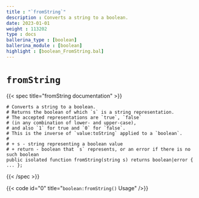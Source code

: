 ```yaml
---
title : "`fromString`"
description : Converts a string to a boolean.
date: 2023-01-01
weight : 113202
type : docs
ballerina_type : [boolean]
ballerina_module : [boolean]
highlight : [boolean_FromString.bal]
---
```


# `fromString`

{{< spec title="fromString documentation" >}}

```ballerina
# Converts a string to a boolean.
# Returns the boolean of which `s` is a string representation.
# The accepted representations are `true`, `false`
# (in any combination of lower- and upper-case),
# and also `1` for true and `0` for `false`.
# This is the inverse of `value:toString` applied to a `boolean`.
#
# + s - string representing a boolean value
# + return - boolean that `s` represents, or an error if there is no such boolean
public isolated function fromString(string s) returns boolean|error { ... };
```
{{< /spec >}}

{{< code id="0" title="`boolean:fromString()` Usage" />}}